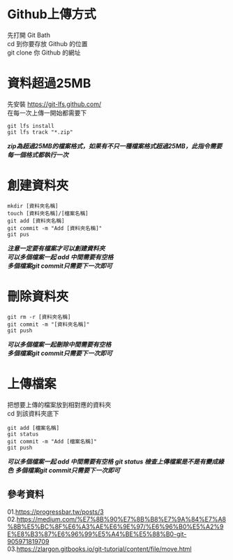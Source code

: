 # Github上傳方式
先打開 Git Bath  
cd 到你要存放 Github 的位置  
git clone 你 Github 的網址  

# 資料超過25MB
先安裝 <https://git-lfs.github.com/>  
在每一次上傳一開始都需要下  

```linux
git lfs install  
git lfs track "*.zip"
```
 **_zip為超過25MB的檔案格式，如果有不只一種檔案格式超過25MB，此指令需要每一個格式都執行一次_** 

# 創建資料夾  
```linux
mkdir [資料夾名稱]  
touch [資料夾名稱]/[檔案名稱]    
git add [資料夾名稱]   
git commit -m "Add [資料夾名稱]"    
git pus
```
**_注意一定要有檔案才可以創建資料夾_**  
**_可以多個檔案一起 add 中間需要有空格_**   
**_多個檔案git commit只需要下一次即可_**  

# 刪除資料夾
```linux
git rm -r [資料夾名稱]  
git commit -m "[資料夾名稱]"   
git push
```
**_可以多個檔案一起刪除中間需要有空格_**  
**_多個檔案git commit只需要下一次即可_**

# 上傳檔案
把想要上傳的檔案放到相對應的資料夾  
cd 到該資料夾底下
```linux
git add [檔案名稱]    
git status    
git commit -m "Add [檔案名稱]"  
git push
```
**_可以多個檔案一起 add 中間需要有空格_**
**_git status 檢查上傳檔案是不是有變成綠色_**
**_多個檔案git commit只需要下一次即可_**  

## 參考資料
01.https://progressbar.tw/posts/3  
02.https://medium.com/%E7%8B%90%E7%8B%B8%E7%9A%84%E7%A8%8B%E5%BC%8F%E6%A3%AE%E6%9E%97/%E6%96%B0%E5%A2%9E%E8%B3%87%E6%96%99%E5%A4%BE%E5%88%B0-git-905971819709  
03.https://zlargon.gitbooks.io/git-tutorial/content/file/move.html  
